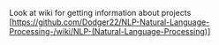 Look at wiki for getting information about projects [https://github.com/Dodger22/NLP-Natural-Language-Processing-/wiki/NLP-(Natural-Language-Processing)]
